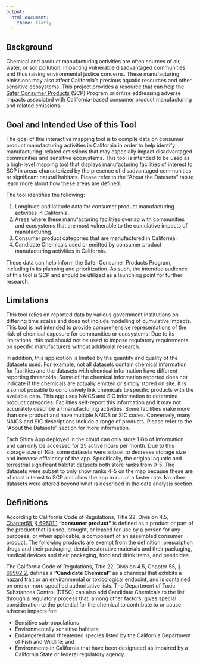```yaml
---
output: 
  html_document:
    theme: flatly
---
```




## Background

Chemical and product manufacturing activities are often sources of air, water, or soil pollution, impacting vulnerable disadvantaged communities and thus raising environmental justice concerns. These manufacturing emissions may also affect California’s precious aquatic resources and other sensitive ecosystems. This project provides a resource that can help the [Safer Consumer Products](https://dtsc.ca.gov/scp/safer-consumer-products-program-overview/) (SCP) Program prioritize addressing adverse impacts associated with California-based consumer product manufacturing and related emissions. 

## Goal and Intended Use of this Tool

The goal of this interactive mapping tool is to compile data on consumer product manufacturing activities in California in order to help identify manufacturing-related emissions that may especially impact disadvantaged communities and sensitive ecosystems. This tool is intended to be used as a high-level mapping tool that displays manufacturing facilities of interest to SCP in areas characterized by the presence of disadvantaged communities or significant natural habitats. Please refer to the “About the Datasets” tab to learn more about how these areas are defined.

The tool identifies the following:

 1. Longitude and latitude data for consumer product manufacturing activities in California.
 2.	Areas where these manufacturing facilities overlap with communities and ecosystems that are most vulnerable to the cumulative impacts of manufacturing.
 3.	Consumer product categories that are manufactured in California.
 4.	Candidate Chemicals used or emitted by consumer product manufacturing activities in California.
 
These data can help inform the Safer Consumer Products Program, including in its planning and prioritization. As such, the intended audience of this tool is SCP and should be utilized as a launching point for further research.

## Limitations

This tool relies on reported data by various government institutions on differing time scales and does not include modelling of cumulative impacts. This tool is not intended to provide comprehensive representations of the risk of chemical exposure for communities or ecosystems. Due to its limitations, this tool should not be used to impose regulatory requirements on specific manufacturers without additional research.

In addition, this application is limited by the quantity and quality of the datasets used. For example, not all datasets contain chemical information for facilities and the datasets with chemical information have different reporting thresholds. Some of the chemical information reported does not indicate if the chemicals are actually emitted or simply stored on site. 
It is also not possible to conclusively link chemicals to specific products with the available data.  This app uses NAICS and SIC information to determine product categories. Facilities self-report this information and it may not accurately describe all manufacturing activities. Some facilities make more than one product and have multiple NAICS or SIC codes. Conversely, many NAICS and SIC descriptions include a range of products. Please refer to the “About the Datasets” section for more information.

Each Shiny App deployed in the cloud can only store 1 Gb of information and can only be accessed for 25 active hours per month. Due to this storage size of 1Gb, some datasets were subset to decrease storage size and increase efficiency of the app. Specifically, the original aquatic and terrestrial significant habitat datasets both store ranks from 0-5. The datasets were subset to only show ranks 4-5 on the map because these are of most interest to SCP and allow the app to run at a faster rate. No other datasets were altered beyond what is described in the data analysis section.

## Definitions

According to California Code of Regulations, Title 22, Division 4.5, [Chapter55](https://casetext.com/regulation/california-code-of-regulations/title-22-social-security/division-45-environmental-health-standards-for-the-management-of-hazardous-waste/chapter-55-safer-consumer-products), [§ 69501.1](https://casetext.com/regulation/california-code-of-regulations/title-22-social-security/division-45-environmental-health-standards-for-the-management-of-hazardous-waste/chapter-55-safer-consumer-products/article-1-general/section-695011-definitions) **“consumer product”** is defined as a product or part of the product that is used, brought, or leased for use by a person for any purposes, or when applicable, a component of an assembled consumer product. The following products are exempt from the definition: prescription drugs and their packaging, dental restorative materials and their packaging, medical devices and their packaging, food and drink items, and pesticides.

The California Code of Regulations, Title 22, Division 4.5, Chapter 55, [§ 69502.2](https://casetext.com/regulation/california-code-of-regulations/title-22-social-security/division-45-environmental-health-standards-for-the-management-of-hazardous-waste/chapter-55-safer-consumer-products/article-2-process-for-identifying-candidate-chemicals/section-695022-candidate-chemicals-identification), defines a **“Candidate Chemical”** as a chemical that exhibits a hazard trait or an environmental or toxicological endpoint, and is contained on one or more specified authoritative lists. The Department of Toxic Substances Control (DTSC) can also add Candidate Chemicals to the list through a regulatory process that, among other factors, gives special consideration to the potential for the chemical to contribute to or cause adverse impacts for:

 * Sensitive sub-populations
 * Environmentally sensitive habitats;
 * Endangered and threatened species listed by the California Department of Fish and Wildlife; and
 * Environments in California that have been designated as impaired by a California State or federal regulatory agency.

